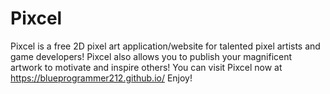 # Pixcel
Pixcel is a free 2D pixel art application/website for talented pixel artists and game developers! Pixcel also allows you to publish your magnificent artwork to motivate and inspire others! You can visit Pixcel now at https://blueprogrammer212.github.io/ Enjoy!

